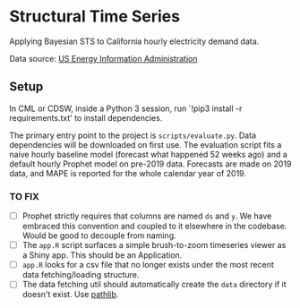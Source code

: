 # Structural Time Series

Applying Bayesian STS to California hourly electricity demand data.

Data source: [US Energy Information Administration](https://www.eia.gov/opendata/qb.php?category=3389936&sdid=EBA.CAL-ALL.D.H)

## Setup

In CML or CDSW, inside a Python 3 session, run `!pip3 install -r requirements.txt' to install dependencies.

The primary entry point to the project is `scripts/evaluate.py`.
Data dependencies will be downloaded on first use.
The evaluation script fits a naive hourly baseline model (forecast what happened 52 weeks ago) and a default hourly Prophet model on pre-2019 data.
Forecasts are made on 2019 data, and MAPE is reported for the whole calendar year of 2019.

### TO FIX

- [ ] Prophet strictly requires that columns are named `ds` and `y`. We have embraced this convention and coupled to it elsewhere in the codebase. Would be good to decouple from naming.
- [ ] The `app.R` script surfaces a simple brush-to-zoom timeseries viewer as a Shiny app. This should be an Application.
- [ ] `app.R` looks for a csv file that no longer exists under the most recent data fetching/loading structure.
- [ ] The data fetching util should automatically create the `data` directory if it doesn't exist. Use [pathlib](https://docs.python.org/3/library/pathlib.html).